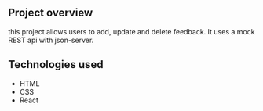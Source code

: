 ## Project overview

this project allows users to add, update and delete feedback. It uses a mock REST api with json-server.


## Technologies used

- HTML
- CSS
- React

